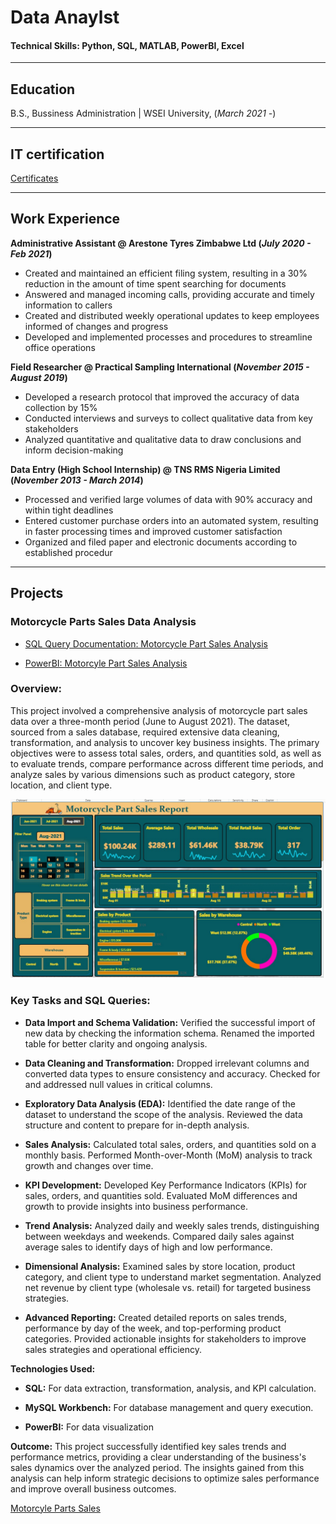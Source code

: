 # Data Anaylst

#### Technical Skills: Python, SQL, MATLAB, PowerBI, Excel

---
## Education

B.S., Bussiness Administration | WSEI University, (_March 2021 -_)	

---
## IT certification

[Certificates](https://github.com/Bensha93/portfolio/tree/main/Certificates)

---
## Work Experience


**Administrative Assistant @ Arestone Tyres Zimbabwe Ltd (_July 2020 - Feb 2021_)**
- Created and maintained an efficient filing system, resulting in a 30% reduction in the amount of time
spent searching for documents
- Answered and managed incoming calls, providing accurate and timely information to callers
- Created and distributed weekly operational updates to keep employees informed of changes and progress
- Developed and implemented processes and procedures to streamline office operations


**Field Researcher @ Practical Sampling International (_November 2015 - August 2019_)**
- Developed a research protocol that improved the accuracy of data collection by 15%
- Conducted interviews and surveys to collect qualitative data from key stakeholders
- Analyzed quantitative and qualitative data to draw conclusions and inform decision-making

**Data Entry (High School Internship) @ TNS RMS Nigeria Limited (_November 2013 - March 2014_)**
- Processed and verified large volumes of data with 90% accuracy and within tight deadlines
- Entered customer purchase orders into an automated system, resulting in faster processing times and
improved customer satisfaction
- Organized and filed paper and electronic documents according to established procedur


---

## Projects
### Motorcycle Parts Sales Data Analysis

- [SQL Query Documentation: Motorcycle Part Sales Analysis](https://github.com/Bensha93/portfolio/blob/main/SQL%20Query%20Documentation_%20Motorcycle%20_Part%20Sales%20Analysis.pdf)

- [PowerBI: Motorcyle Part Sales Analysis]((https://github.com/Bensha93/portfolio/blob/main/Bi_Project.pbix))

### Overview:
This project involved a comprehensive analysis of motorcycle part sales data over a three-month period (June to August 2021). The dataset, sourced from a sales database, required extensive data cleaning, transformation, and analysis to uncover key business insights. The primary objectives were to assess total sales, orders, and quantities sold, as well as to evaluate trends, compare performance across different time periods, and analyze sales by various dimensions such as product category, store location, and client type.

 ![Motorcycle Part](assest/Motorcycle_Powerbi.jpg)

### Key Tasks and SQL Queries:

- **Data Import and Schema Validation:**
Verified the successful import of new data by checking the information schema.
Renamed the imported table for better clarity and ongoing analysis.

- **Data Cleaning and Transformation:**
Dropped irrelevant columns and converted data types to ensure consistency and accuracy.
Checked for and addressed null values in critical columns.

- **Exploratory Data Analysis (EDA):**
Identified the date range of the dataset to understand the scope of the analysis.
Reviewed the data structure and content to prepare for in-depth analysis.

- **Sales Analysis:**
Calculated total sales, orders, and quantities sold on a monthly basis.
Performed Month-over-Month (MoM) analysis to track growth and changes over time.

- **KPI Development:**
Developed Key Performance Indicators (KPIs) for sales, orders, and quantities sold.
Evaluated MoM differences and growth to provide insights into business performance.

- **Trend Analysis:**
Analyzed daily and weekly sales trends, distinguishing between weekdays and weekends.
Compared daily sales against average sales to identify days of high and low performance.

- **Dimensional Analysis:**
Examined sales by store location, product category, and client type to understand market segmentation.
Analyzed net revenue by client type (wholesale vs. retail) for targeted business strategies.

- **Advanced Reporting:**
Created detailed reports on sales trends, performance by day of the week, and top-performing product categories.
Provided actionable insights for stakeholders to improve sales strategies and operational efficiency.

**Technologies Used:**
  
-  **SQL:** For data extraction, transformation, analysis, and KPI calculation.
  
-  **MySQL Workbench:** For database management and query execution.

-  **PowerBI:** For data visualization

**Outcome:**
This project successfully identified key sales trends and performance metrics, providing a clear understanding of the business's sales dynamics over the analyzed period. The insights gained from this analysis can help inform strategic decisions to optimize sales performance and improve overall business outcomes.


[Motorcyle Parts Sales](https://github.com/Bensha93/portfolio/blob/main/SQL%20Query%20Documentation_%20Motorcycle%20_Part%20Sales%20Analysis.pdf)
